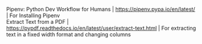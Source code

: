 Pipenv: Python Dev Workflow for Humans | https://pipenv.pypa.io/en/latest/ | For Installing Pipenv <br>
Extract Text from a PDF | https://pypdf.readthedocs.io/en/latest/user/extract-text.html | For extracting text in a fixed width format and changing columns
